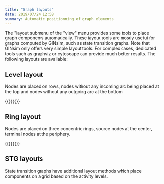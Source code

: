 ```yaml
---
title: "Graph layouts"
date: 2019/07/24 12:58
summary: Automatic positionning of graph elements
---
```



The "layout submenu of the "view" menu provides some tools to place graph components automatically.
These layout tools are mostly useful for graphs computed by GINsim, such as  state transition graphs.
Note that GINsim only offers very simple layout tools. For complex cases,
dedicated tools such as graphviz or cytoscape can provide much better results.
The following layouts are available:


## Level layout

Nodes are placed on rows, nodes without any incoming
arc being placed at the top and nodes without any outgoing arc at the bottom.

{{<fig src="levelLayout.png" title="Level layout example">}}{{</fig>}}


## Ring layout

Nodes are placed on three concentric rings, source
nodes at the center, terminal nodes at the periphery.

{{<fig src="ringLayout.png" title="Ring layout example">}}{{</fig>}}


## STG layouts

State transition graphs have additional layout methods which place
components on a grid based on the activity levels.

